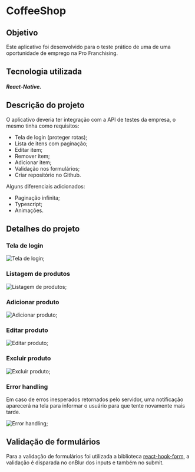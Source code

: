 # CoffeeShop

## Objetivo

Este aplicativo foi desenvolvido para o teste prático de uma de uma oportunidade de emprego na Pro Franchising.

## Tecnologia utilizada

##### React-Native.

## Descrição do projeto

O aplicativo deveria ter integração com a API de testes da empresa, o mesmo tinha como requisitos:

- Tela de login (proteger rotas);
- Lista de itens com paginação;
- Editar item;
- Remover item;
- Adicionar item;
- Validação nos formulários;
- Criar repositório no Github.

Alguns diferenciais adicionados:

- Paginação infinita;
- Typescript;
- Animações.

## Detalhes do projeto

### Tela de login

![Tela de login](https://user-images.githubusercontent.com/48089807/117519045-72afeb00-af78-11eb-96e7-a66626db8f2c.gif);

### Listagem de produtos

![Listagem de produtos](https://user-images.githubusercontent.com/48089807/117519061-86f3e800-af78-11eb-92d9-3f1813f26fc3.gif);

### Adicionar produto

![Adicionar produto](https://user-images.githubusercontent.com/48089807/117519950-3aaaa700-af7c-11eb-9de3-3634ae9aa41e.gif);

### Editar produto

![Editar produto](https://user-images.githubusercontent.com/48089807/117520758-3f715a00-af80-11eb-8de1-8d40616c9612.gif);

### Excluir produto

![Excluir produto](https://user-images.githubusercontent.com/48089807/117519116-c8849300-af78-11eb-9d3e-e83a33fafd93.gif);

### Error handling

Em caso de erros inesperados retornados pelo servidor, uma notificação aparecerá na tela para informar o usuário para que tente novamente mais tarde.

![Error handling](https://user-images.githubusercontent.com/48089807/117520319-0506bd80-af7e-11eb-809c-2b3cdc76f535.gif);

## Validação de formulários

Para a validação de formulários foi utilizada a biblioteca [react-hook-form](https://react-hook-form.com/), a validação é disparada no onBlur dos inputs e também no submit.
